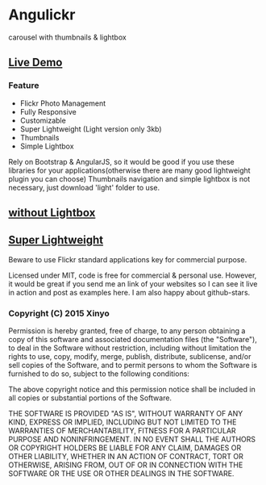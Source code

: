 # Angulickr
carousel with thumbnails & lightbox
## [Live Demo](http://xinyo.net.au/xinyo/farm/demo.html)

### Feature
* Flickr Photo Management
* Fully Responsive
* Customizable
* Super Lightweight (Light version only 3kb)
* Thumbnails
* Simple Lightbox

Rely on Bootstrap & AngularJS, so it would be good if you use these libraries for your applications(otherwise there are many good lightweight plugin you can choose)
Thumbnails navigation and simple lightbox is not necessary, just download 'light' folder to use.
## [without Lightbox](http://xinyo.net.au/xinyo/farm/gallery2.html)
## [Super Lightweight](http://xinyo.net.au/xinyo/farm/light/gallery1.html)
Beware to use Flickr standard applications key for commercial purpose.

Licensed under MIT, code is free for commercial & personal use. However, it would be great if you send me an link of your websites so I can see it live in action and post as examples here. I am also happy about github-stars.

### Copyright (C) 2015  Xinyo

Permission is hereby granted, free of charge, to any person obtaining a copy of this software and associated documentation files (the "Software"), to deal in the Software without restriction, including without limitation the rights to use, copy, modify, merge, publish, distribute, sublicense, and/or sell copies of the Software, and to permit persons to whom the Software is furnished to do so, subject to the following conditions:

The above copyright notice and this permission notice shall be included in all copies or substantial portions of the Software.

THE SOFTWARE IS PROVIDED "AS IS", WITHOUT WARRANTY OF ANY KIND, EXPRESS OR IMPLIED, INCLUDING BUT NOT LIMITED TO THE WARRANTIES OF MERCHANTABILITY, FITNESS FOR A PARTICULAR PURPOSE AND NONINFRINGEMENT. IN NO EVENT SHALL THE AUTHORS OR COPYRIGHT HOLDERS BE LIABLE FOR ANY CLAIM, DAMAGES OR OTHER LIABILITY, WHETHER IN AN ACTION OF CONTRACT, TORT OR OTHERWISE, ARISING FROM, OUT OF OR IN CONNECTION WITH THE SOFTWARE OR THE USE OR OTHER DEALINGS IN THE SOFTWARE.
